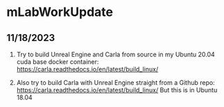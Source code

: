 # mLabWorkUpdate

## 11/18/2023

1. Try to build Unreal Engine and Carla from source in my Ubuntu 20.04 cuda base docker container: https://carla.readthedocs.io/en/latest/build_linux/

2. Also try to build Carla with Unreal Engine straight from a Github repo: https://carla.readthedocs.io/en/latest/build_linux/    But this is in Ubuntu 18.04
